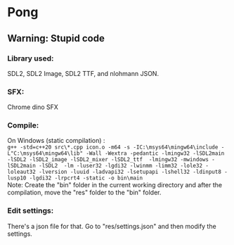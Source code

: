 # Pong

## Warning: Stupid code

### Library used: 
SDL2, SDL2 Image, SDL2 TTF, and nlohmann JSON.

### SFX:
Chrome dino SFX

### Compile:
On Windows (static compilation) :\
`g++ -std=c++20 src\*.cpp icon.o -m64 -s -IC:\msys64\mingw64\include -L"C:\msys64\mingw64\lib" -Wall -Wextra -pedantic -lmingw32 -lSDL2main -lSDL2 -lSDL2_image -lSDL2_mixer -lSDL2_ttf  -lmingw32 -mwindows -lSDL2main -lSDL2  -lm -luser32 -lgdi32 -lwinmm -limm32 -lole32 -loleaut32 -lversion -luuid -ladvapi32 -lsetupapi -lshell32 -ldinput8 -lusp10 -lgdi32 -lrpcrt4 -static -o bin\main`\
Note: Create the "bin" folder in the current working directory and after the compilation, move the "res" folder to the "bin" folder.

### Edit settings:
There's a json file for that. Go to "res/settings.json" and then modify the settings.
